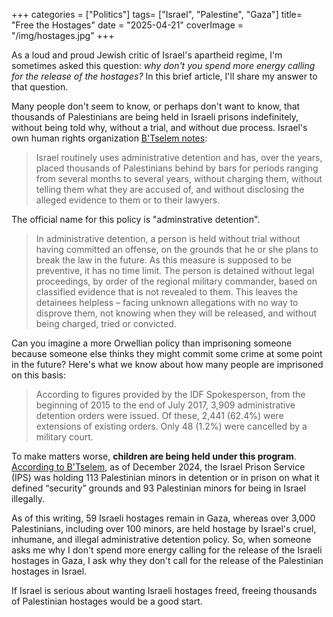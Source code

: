+++
categories = ["Politics"]
tags= ["Israel", "Palestine", "Gaza"]
title= "Free the Hostages"
date = "2025-04-21"
coverImage = "/img/hostages.jpg"
+++

As a loud and proud Jewish critic of Israel's apartheid regime, I'm sometimes asked this question: *why don't you spend more energy calling for the release of the hostages?* In this brief article, I'll share my answer to that question.

<!--more-->  

Many people don't seem to know, or perhaps don't want to know, that thousands of Palestinians are being held in Israeli prisons indefinitely, without being told why, without a trial, and without due process. Israel's own human rights organization <a target="_blank" href="https://www.btselem.org/administrative_detention">B'Tselem notes</a>:

> Israel routinely uses administrative detention and has, over the years, placed thousands of Palestinians behind by bars for periods ranging from several months to several years, without charging them, without telling them what they are accused of, and without disclosing the alleged evidence to them or to their lawyers.

The official name for this policy is "adminstrative detention". 

> In administrative detention, a person is held without trial without having committed an offense, on the grounds that he or she plans to break the law in the future. As this measure is supposed to be preventive, it has no time limit. The person is detained without legal proceedings, by order of the regional military commander, based on classified evidence that is not revealed to them. This leaves the detainees helpless – facing unknown allegations with no way to disprove them, not knowing when they will be released, and without being charged, tried or convicted.

Can you imagine a more Orwellian policy than imprisoning someone because someone else thinks they might commit some crime at some point in the future? Here's what we know about how many people are imprisoned on this basis:

> According to figures provided by the IDF Spokesperson, from the beginning of 2015 to the end of July 2017, 3,909 administrative detention orders were issued. Of these, 2,441 (62.4%) were extensions of existing orders. Only 48 (1.2%) were cancelled by a military court.

To make matters worse, **children are being held under this program**. <a target="_blank" href="https://www.btselem.org/statistics/minors_in_custody">According to B'Tselem</a>, as of December 2024, the Israel Prison Service (IPS) was holding 113 Palestinian minors in detention or in prison on what it defined “security” grounds and 93 Palestinian minors for being in Israel illegally.

As of this writing, 59 Israeli hostages remain in Gaza, whereas over 3,000 Palestinians, including over 100 minors, are held hostage by Israel's cruel, inhumane, and illegal administrative detention policy. So, when someone asks me why I don't spend more energy calling for the release of the Israeli hostages in Gaza, I ask why they don't call for the release of the Palestinian hostages in Israel. 

If Israel is serious about wanting Israeli hostages freed, freeing thousands of Palestinian hostages would be a good start.
